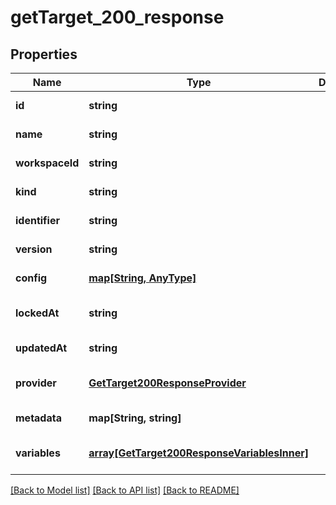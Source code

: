# getTarget_200_response

## Properties
Name | Type | Description | Notes
------------ | ------------- | ------------- | -------------
**id** | **string** |  | [default to null]
**name** | **string** |  | [default to null]
**workspaceId** | **string** |  | [default to null]
**kind** | **string** |  | [default to null]
**identifier** | **string** |  | [default to null]
**version** | **string** |  | [default to null]
**config** | [**map[String, AnyType]**](AnyType.md) |  | [default to null]
**lockedAt** | **string** |  | [optional] [default to null]
**updatedAt** | **string** |  | [default to null]
**provider** | [**GetTarget200ResponseProvider**](GetTarget200ResponseProvider.md) |  | [optional] [default to null]
**metadata** | **map[String, string]** |  | [default to null]
**variables** | [**array[GetTarget200ResponseVariablesInner]**](GetTarget200ResponseVariablesInner.md) |  | [optional] [default to null]

[[Back to Model list]](../README.md#documentation-for-models) [[Back to API list]](../README.md#documentation-for-api-endpoints) [[Back to README]](../README.md)


